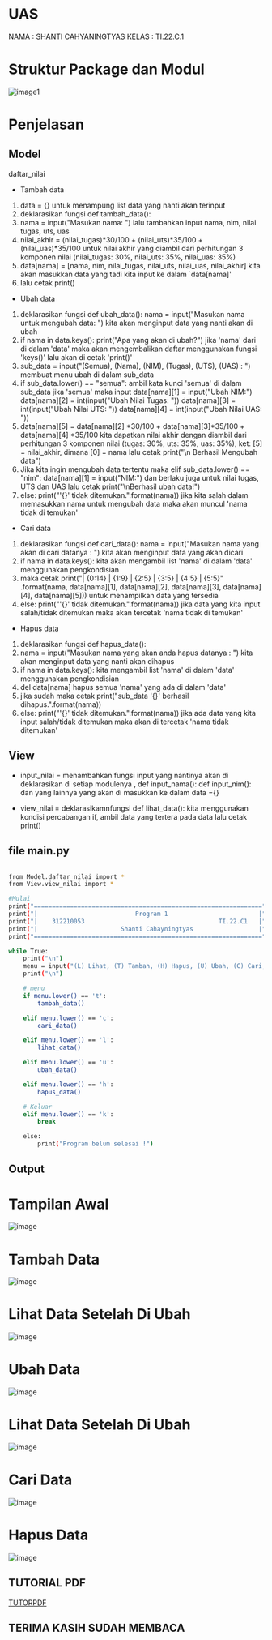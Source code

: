 # UAS


NAMA  : SHANTI CAHYANINGTYAS
KELAS : TI.22.C.1


# Struktur Package dan Modul

![image1](Screenshot/ss1.png)

# Penjelasan 

## Model 

daftar_nilai

- Tambah data

1. data = {} untuk menampung list data yang nanti akan terinput
2. deklarasikan fungsi def tambah_data():
3. nama = input("Masukan nama: ") lalu tambahkan input nama, nim, nilai tugas, uts, uas
4. nilai_akhir = (nilai_tugas)*30/100 + (nilai_uts)*35/100 + (nilai_uas)*35/100 untuk nilai akhir yang diambil dari perhitungan 3 komponen nilai (nilai_tugas: 30%,    nilai_uts: 35%, nilai_uas: 35%)
5. data[nama] = [nama, nim, nilai_tugas, nilai_uts, nilai_uas, nilai_akhir] kita akan masukkan data yang tadi kita input ke dalam `data[nama]'
6. lalu cetak print()

- Ubah data

1. deklarasikan fungsi def ubah_data(): nama = input("Masukan nama untuk mengubah data: ") kita akan menginput data yang nanti akan di ubah
2. if nama in data.keys(): print("Apa yang akan di ubah?") jika 'nama' dari di dalam 'data' maka akan mengembalikan daftar menggunakan fungsi 'keys()' lalu akan di cetak 'print()'
3. sub_data = input("(Semua), (Nama), (NIM), (Tugas), (UTS), (UAS) : ") membuat menu ubah di dalam sub_data
4. if sub_data.lower() == "semua": ambil kata kunci 'semua' di dalam sub_data jika 'semua' maka input data[nama][1] = input("Ubah NIM:") data[nama][2] = int(input("Ubah Nilai Tugas: ")) data[nama][3] = int(input("Ubah Nilai UTS: ")) data[nama][4] = int(input("Ubah Nilai UAS: "))
5. data[nama][5] = data[nama][2] *30/100 + data[nama][3]*35/100 + data[nama][4] *35/100 kita dapatkan nilai akhir dengan diambil dari perhitungan 3 komponen nilai (tugas: 30%, uts: 35%, uas: 35%), ket: [5] = nilai_akhir, dimana [0] = nama
lalu cetak print("\n Berhasil Mengubah data")
6. Jika kita ingin mengubah data tertentu maka elif sub_data.lower() == "nim": data[nama][1] = input("NIM:") dan berlaku juga untuk nilai tugas, UTS dan UAS
lalu cetak print("\nBerhasil ubah data!")
7. else: print("'{}' tidak ditemukan.".format(nama)) jika kita salah dalam memasukkan nama untuk mengubah data maka akan muncul 'nama tidak di temukan'


- Cari data

1. deklarasikan fungsi def cari_data():
nama = input("Masukan nama yang akan di cari datanya : ") kita akan menginput data yang akan dicari
2. if nama in data.keys(): kita akan mengambil list 'nama' di dalam 'data' menggunakan pengkondisian
3. maka cetak print("| {0:14} | {1:9} | {2:5} | {3:5} | {4:5} | {5:5}" .format(nama, data[nama][1], data[nama][2], data[nama][3], data[nama][4], data[nama][5])) untuk menampilkan data yang tersedia
4. else: print("'{}' tidak ditemukan.".format(nama)) jika data yang kita input salah/tidak ditemukan maka akan tercetak 'nama tidak di temukan' 

- Hapus data

1. deklarasikan fungsi def hapus_data():
2. nama = input("Masukan nama yang akan anda hapus datanya : ") kita akan menginput data yang nanti akan dihapus
3. if nama in data.keys(): kita mengambil list 'nama' di dalam 'data' menggunakan pengkondisian
4. del data[nama] hapus semua 'nama' yang ada di dalam 'data'
5. jika sudah maka cetak print("sub_data '{}' berhasil dihapus.".format(nama))
6. else: print("'{}' tidak ditemukan.".format(nama)) jika ada data yang kita input salah/tidak ditemukan maka akan di tercetak 'nama tidak ditemukan'

## View

- input_nilai = menambahkan fungsi input yang nantinya akan di deklarasikan di setiap modulenya , def input_nama(): def input_nim(): dan yang lainnya yang akan di masukkan ke dalam data ={}

- view_nilai = deklarasikamnfungsi def lihat_data(): kita menggunakan  kondisi percabangan if, ambil data yang tertera pada data lalu cetak print()

 
## file main.py 

```bash

from Model.daftar_nilai import *
from View.view_nilai import *

#Mulai
print("===============================================================")
print("|                           Program 1                         |")
print("|    312210053                                     TI.22.C1   |")
print("|                       Shanti Cahayningtyas                  |")
print("===============================================================")

while True:
    print("\n")
    menu = input("(L) Lihat, (T) Tambah, (H) Hapus, (U) Ubah, (C) Cari, (K) Keluar\nPilih menu: ")
    print("\n")

    # menu
    if menu.lower() == 't':
        tambah_data()

    elif menu.lower() == 'c':
        cari_data()

    elif menu.lower() == 'l':
        lihat_data()

    elif menu.lower() == 'u':
        ubah_data()

    elif menu.lower() == 'h':
        hapus_data()

    # Keluar
    elif menu.lower() == 'k':
        break

    else:
        print("Program belum selesai !")


 ```

## Output 

# Tampilan Awal
 ![image](Screenshot/Tampilan%20awal.png)

 # Tambah Data 
 ![image](Screenshot/tambah.png)

 # Lihat Data Setelah Di Ubah
 ![image](Screenshot/output%20t.png)

 # Ubah Data
 ![image](screenshot/output%20u.png)

 # Lihat Data Setelah Di Ubah
 ![image](Screenshot/Screenshot%20(122).png)

 # Cari Data
 ![image](Screenshot/c.png)

 # Hapus Data 
 ![image](Screenshot/output%20h.png)


 ## TUTORIAL PDF

[TUTORPDF](PDF/PROJECT%20UJIAN%20AKHIR%20SEMESTER%20shanti.pdf)

## TERIMA KASIH SUDAH MEMBACA
